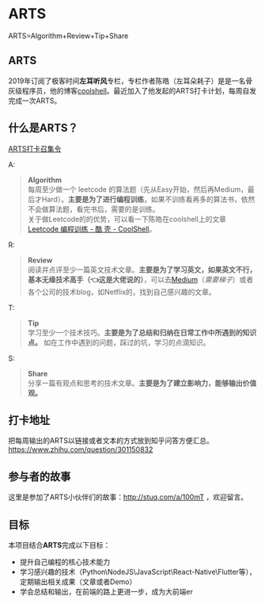 # ARTS
ARTS=Algorithm+Review+Tip+Share

## ARTS
2019年订阅了极客时间**左耳听风**专栏，专栏作者陈皓（左耳朵耗子）是是一名骨灰级程序员，他的博客[coolshell](https://coolshell.cn/)。最近加入了他发起的ARTS打卡计划，每周自发完成一次ARTS。

## 什么是ARTS？
[ARTS打卡召集令](https://time.geekbang.org/column/article/85839)

A: 

> **Algorithm** <br> 
每周至少做一个 leetcode 的算法题（先从Easy开始，然后再Medium，最后才Hard）。**主要是为了进行编程训练**，如果不训练看再多的算法书，依然不会做算法题，看完书后，需要的是训练。<br>
关于做Leetcode的的优势，可以看一下陈皓在coolshell上的文章 [Leetcode 编程训练 - 酷 壳 - CoolShell](https://coolshell.cn/articles/12052.html "Leetcode编程训练")。


R:
> **Review** <br>
阅读并点评至少一篇英文技术文章。**主要是为了学习英文，如果英文不行，基本无缘技术高手（👈这是大佬说的）**，可以去[Medium](https://medium.com/)（*需要梯子*）或者各个公司的技术blog，如Netflix的，找到自己感兴趣的文章。


T:
> **Tip** <br>
学习至少一个技术技巧。**主要是为了总结和归纳在日常工作中所遇到的知识点。** 如在工作中遇到的问题，踩过的坑，学习的点滴知识。

S:
> **Share**<br>
分享一篇有观点和思考的技术文章。**主要是为了建立影响力，能够输出价值观。**

## 打卡地址
把每周输出的ARTS以链接或者文本的方式放到知乎问答方便汇总。https://www.zhihu.com/question/301150832 

## 参与者的故事
这里是参加了ARTS小伙伴们的故事：http://stuq.com/a/100mT ，欢迎留言。

## 目标
本项目结合**ARTS**完成以下目标：
- 提升自己编程的核心技术能力
- 学习感兴趣的技术（Python\NodeJS\JavaScript\React-Native\Flutter等），定期输出相关成果（文章或者Demo）
- 学会总结和输出，在前端的路上更进一步，成为大前端er
